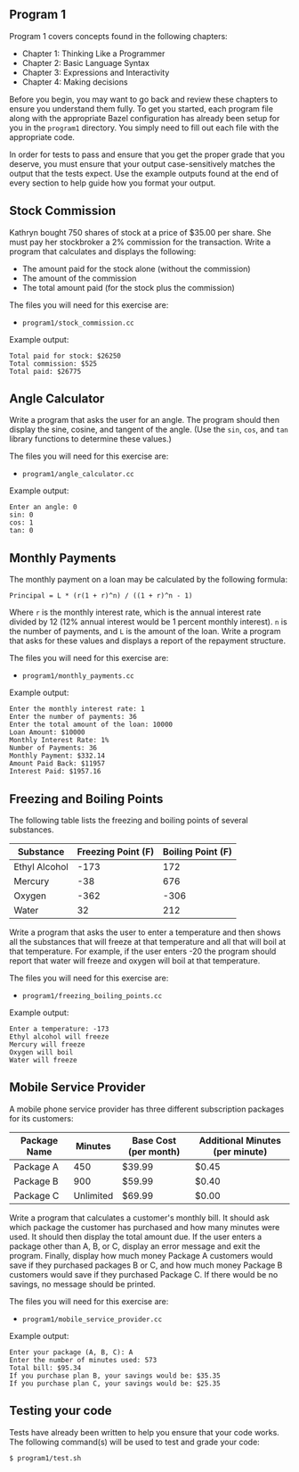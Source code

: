 Program 1
---------
Program 1 covers concepts found in the following chapters:

- Chapter 1: Thinking Like a Programmer
- Chapter 2: Basic Language Syntax
- Chapter 3: Expressions and Interactivity
- Chapter 4: Making decisions

Before you begin, you may want to go back and review these chapters to ensure you understand them
fully. To get you started, each program file along with the appropriate Bazel configuration has
already been setup for you in the `program1` directory. You simply need to fill out each file with
the appropriate code.

In order for tests to pass and ensure that you get the proper grade that you deserve, you must
ensure that your output case-sensitively matches the output that the tests expect. Use the example
outputs found at the end of every section to help guide how you format your output.

Stock Commission
----------------
Kathryn bought 750 shares of stock at a price of $35.00 per share. She must pay her stockbroker a 2%
commission for the transaction. Write a program that calculates and displays the following:

- The amount paid for the stock alone (without the commission)
- The amount of the commission
- The total amount paid (for the stock plus the commission)

The files you will need for this exercise are:

- `program1/stock_commission.cc`

Example output:

    Total paid for stock: $26250
    Total commission: $525
    Total paid: $26775

Angle Calculator
----------------
Write a program that asks the user for an angle. The program should then display the sine, cosine,
and tangent of the angle. (Use the `sin`, `cos`, and `tan` library functions to determine these
values.)

The files you will need for this exercise are:

- `program1/angle_calculator.cc`

Example output:

    Enter an angle: 0
    sin: 0
    cos: 1
    tan: 0

Monthly Payments
----------------
The monthly payment on a loan may be calculated by the following formula:

    Principal = L * (r(1 + r)^n) / ((1 + r)^n - 1)

Where `r` is the monthly interest rate, which is the annual interest rate divided by 12 (12\% annual
interest would be 1 percent monthly interest). `n` is the number of payments, and `L` is the amount
of the loan. Write a program that asks for these values and displays a report of the repayment
structure.

The files you will need for this exercise are:

- `program1/monthly_payments.cc`

Example output:

    Enter the monthly interest rate: 1
    Enter the number of payments: 36
    Enter the total amount of the loan: 10000
    Loan Amount: $10000
    Monthly Interest Rate: 1%
    Number of Payments: 36
    Monthly Payment: $332.14
    Amount Paid Back: $11957
    Interest Paid: $1957.16

Freezing and Boiling Points
---------------------------
The following table lists the freezing and boiling points of several substances.

| Substance     | Freezing Point (F) | Boiling Point (F) |
| ------------- | ------------------ | ----------------- |
| Ethyl Alcohol | -173               | 172               |
| Mercury       | -38                | 676               |
| Oxygen        | -362               | -306              |
| Water         | 32                 | 212               |

Write a program that asks the user to enter a temperature and then shows all the substances that
will freeze at that temperature and all that will boil at that temperature. For example, if the user
enters -20 the program should report that water will freeze and oxygen will boil at that
temperature.

The files you will need for this exercise are:

- `program1/freezing_boiling_points.cc`

Example output:

    Enter a temperature: -173
    Ethyl alcohol will freeze
    Mercury will freeze
    Oxygen will boil
    Water will freeze

Mobile Service Provider
-----------------------
A mobile phone service provider has three different subscription packages for its customers:

| Package Name  | Minutes   | Base Cost (per month) | Additional Minutes (per minute) |
| ------------- | --------- | --------------------- | ------------------------------- |
| Package A     | 450       | $39.99                | $0.45                           |
| Package B     | 900       | $59.99                | $0.40                           |
| Package C     | Unlimited | $69.99                | $0.00                           |

Write a program that calculates a customer's monthly bill. It should ask which package the customer
has purchased and how many minutes were used. It should then display the total amount due. If the
user enters a package other than A, B, or C, display an error message and exit the program. Finally,
display how much money Package A customers would save if they purchased packages B or C, and how
much money Package B customers would save if they purchased Package C. If there would be no savings,
no message should be printed.

The files you will need for this exercise are:

- `program1/mobile_service_provider.cc`

Example output:

    Enter your package (A, B, C): A
    Enter the number of minutes used: 573
    Total bill: $95.34
    If you purchase plan B, your savings would be: $35.35
    If you purchase plan C, your savings would be: $25.35

Testing your code
-----------------
Tests have already been written to help you ensure that your code works. The following command(s)
will be used to test and grade your code:

    $ program1/test.sh
